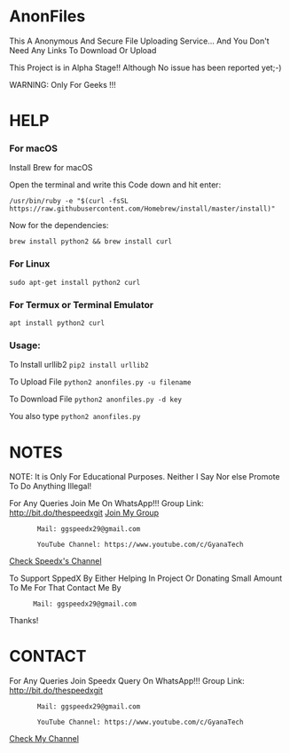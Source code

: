 # AnonFiles
This A Anonymous And Secure File Uploading Service...
And You Don't Need Any Links To Download Or Upload

This Project is in Alpha Stage!!
Although No issue has been reported yet;-)

WARNING: Only For Geeks !!!

# HELP

### For macOS
 
Install Brew for macOS

Open the terminal and write this Code down and hit enter:

```/usr/bin/ruby -e "$(curl -fsSL https://raw.githubusercontent.com/Homebrew/install/master/install)"```

Now for the dependencies:

```brew install python2 && brew install curl```

### For Linux
```sudo apt-get install python2 curl```

### For Termux or Terminal Emulator

```apt install python2 curl```

### Usage:

To Install urllib2
```pip2 install urllib2```

To Upload File
```python2 anonfiles.py -u filename```

To Download File
```python2 anonfiles.py -d key```

You also type 
```python2 anonfiles.py```

# NOTES

 NOTE: It is Only For Educational Purposes. Neither I Say Nor else Promote To Do Anything Illegal!

 For Any Queries Join Me On WhatsApp!!!
          Group Link: http://bit.do/thespeedxgit
  <a href="http://bit.do/thespeedxgit">Join My Group</a>

           Mail: ggspeedx29@gmail.com

           YouTube Channel: https://www.youtube.com/c/GyanaTech
  <a href="https://www.youtube.com/c/GyanaTech">Check Speedx's Channel</a>
  
  To Support SppedX By Either Helping In Project Or Donating Small Amount To Me For That Contact Me By
          
          Mail: ggspeedx29@gmail.com
          
Thanks!

# CONTACT

 For Any Queries Join Speedx Query On WhatsApp!!!
          Group Link: http://bit.do/thespeedxgit

           Mail: ggspeedx29@gmail.com

           YouTube Channel: https://www.youtube.com/c/GyanaTech
  <a href="https://www.youtube.com/c/GyanaTech">Check My Channel</a>
